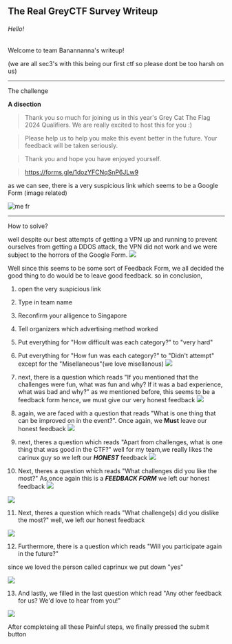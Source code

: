 ## The Real GreyCTF Survey Writeup

###### Hello!

Welcome to team Banannanna's writeup!

(we are all sec3's with this being our first ctf so please dont be too harsh on us)

---

The challenge

**A disection** 

> Thank you so much for joining us in this year's Grey Cat The Flag 2024 Qualifiers. We are really excited to host this for you :)

> Please help us to help you make this event better in the future. Your feedback will be taken seriously.

> Thank you and hope you have enjoyed yourself.

> https://forms.gle/1dozYFCNqSnP6JLw9



as we can see, there is a very suspicious link which seems to be a Google Form (image related)

![me fr](https://github.com/saumilthecode/A-writeup-of-sorts-greycattheflag/blob/main/Images/d0f060d8863df7ba25c023bf4b4461ac.jpg?raw=true)

---

How to solve?

well despite our best attempts of getting a VPN up and running to prevent ourselves from getting a DDOS attack, the VPN did not work and we were subject to the horrors of the Google Form.
![](https://github.com/saumilthecode/A-writeup-of-sorts-greycattheflag/blob/main/Images/SCR-20240426-jdsm.png?raw=true)

Well since this seems to be some sort of Feedback Form, we all decided the good thing to do would be to leave good feedback.
so in conclusion,

1. open the very suspicious link
2. Type in team name
3. Reconfirm your alligence to Singapore
4. Tell organizers which advertising method worked
5. Put everything for "How difficult was each category?" to "very hard"
6. Put everything for "How fun was each category?" to "Didn't attempt" except for the "Misellaneous"(we love misellanous)
![](https://github.com/saumilthecode/A-writeup-of-sorts-greycattheflag/blob/main/Images/SCR-20240426-jfkv.png?raw=true)
7. next, there is a question which reads "If you mentioned that the challenges were fun, what was fun and why? If it was a bad experience, what was bad and why?" 
as we mentioned before, this seems to be a feedback form hence, we must give our very honest feedback
![](https://github.com/saumilthecode/A-writeup-of-sorts-greycattheflag/blob/main/Images/SCR-20240426-jgld.png?raw=true)

8. again, we are faced with a question that reads "What is one thing that can be improved on in the event?". Once again, we **Must** leave our honest feedback
![](https://github.com/saumilthecode/A-writeup-of-sorts-greycattheflag/blob/main/Images/SCR-20240426-jgyx.png?raw=true)

9. next, theres a question which reads "Apart from challenges, what is one thing that was good in the CTF?" 
well for my team,we really likes the carinux guy so we left our ***HONEST*** feedback
![](https://github.com/saumilthecode/A-writeup-of-sorts-greycattheflag/blob/main/Images/SCR-20240426-jhgw.png?raw=true)

10. Next, theres a question which reads "What challenges did you like the most?"
As,once again this is a _***FEEDBACK FORM***_ we left our honest feedback 
![](https://github.com/saumilthecode/A-writeup-of-sorts-greycattheflag/blob/main/Images/SCR-20240426-jkca.png?raw=true)

![](https://github.com/saumilthecode/A-writeup-of-sorts-greycattheflag/blob/main/Images/SCR-20240426-jjpv.png?raw=true)

11. Next, theres a question which reads "What challenge(s) did you dislike the most?"
well, we left our honest feedback 

![](https://github.com/saumilthecode/A-writeup-of-sorts-greycattheflag/blob/main/Images/SCR-20240426-jhmi.png?raw=true)

12. Furthermore, there is a question which reads "Will you participate again in the future?" 

since we loved the person called caprinux we put down "yes"

![](https://github.com/saumilthecode/A-writeup-of-sorts-greycattheflag/blob/main/Images/SCR-20240426-jhql.png?raw=true)

13. And lastly, we filled in the last question which read "Any other feedback for us? We'd love to hear from you!"

![](https://github.com/saumilthecode/A-writeup-of-sorts-greycattheflag/blob/main/Images/SCR-20240426-jhph.png?raw=true)

After completeing all these Painful steps, we finally pressed the submit button